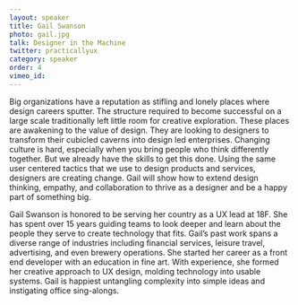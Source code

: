 ```yaml
---
layout: speaker
title: Gail Swanson
photo: gail.jpg
talk: Designer in the Machine
twitter: practicallyux
category: speaker
order: 4
vimeo_id:
---
```

Big organizations have a reputation as stifling and lonely places where design careers sputter. The structure required to become successful on a large scale traditionally left little room for creative exploration. These places are awakening to the value of design. They are looking to designers to transform their cubicled caverns into design led enterprises. Changing culture is hard, especially when you bring people who think differently together. But we already have the skills to get this done. Using the same user centered tactics that we use to design products and services, designers are creating change. Gail will show how to extend design thinking, empathy, and collaboration to thrive as a designer and be a happy part of something big.

Gail Swanson is honored to be serving her country as a UX lead at 18F. She has spent over 15 years guiding teams to look deeper and learn about the people they serve to create technology that fits. Gail’s past work spans a diverse range of industries including financial services, leisure travel, advertising, and even brewery operations. She started her career as a front end developer with an education in fine art. With experience, she formed her creative approach to UX design, molding technology into usable systems. Gail is happiest untangling complexity into simple ideas and instigating office sing-alongs.
